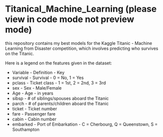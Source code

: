 # Titanical_Machine_Learning (please view in code mode not preview mode)
this repository contains my best models for the Kaggle Titanic - Machine Learning from Disaster competition, which involves predicting who survives on the Titanic.

Here is a legend on the features given in the dataset:

- Variable    - Definition	                                - Key
- survival    - Survival                                    - 0 = No, 1 = Yes
- pclass	    - Ticket class	                              - 1 = 1st, 2 = 2nd, 3 = 3rd
- sex	        - Sex	                                        - Male/Female
- Age	        - Age                                         - in years	
- sibsp	      - # of siblings/spouses aboard the Titanic	
- parch	      - # of parents/children aboard the Titanic	
- ticket	    - Ticket number	
- fare	      - Passenger fare	
- cabin	      - Cabin number	
- embarked	  - Port of Embarkation	                        - C = Cherbourg, Q = Queenstown, S = Southampton
